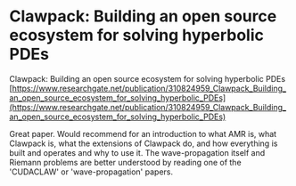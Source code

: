 # Clawpack: Building an open source ecosystem for solving hyperbolic PDEs
Clawpack: Building an open source ecosystem for solving hyperbolic PDEs [https://www.researchgate.net/publication/310824959_Clawpack_Building_an_open_source_ecosystem_for_solving_hyperbolic_PDEs](https://www.researchgate.net/publication/310824959_Clawpack_Building_an_open_source_ecosystem_for_solving_hyperbolic_PDEs)

Great paper. Would recommend for an introduction to what AMR is, what Clawpack is, what the extensions of Clawpack do, and how everything is built and operates and why to use it. The wave-propagation itself and Riemann problems are better understood by reading one of the 'CUDACLAW' or 'wave-propagation' papers. 
